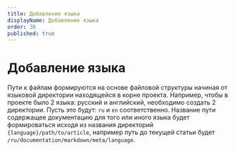 ```yaml
---
title: Добавление языка
displayName: Добавление языка
order: 30
published: true
---
```


# Добавление языка

Пути к файлам формируются на основе файловой структуры начиная от языковой директории находящейся в корне проекта.
Например, чтобы в проекте было 2 языка: русский и английский, необходимо создать 2 директории.
Пусть это будут: `ru` и `en` соответственно. Название пути содержащее документацию для того или иного языка будет
формироваться исходя из названия директорий `{language}/path/to/article`, например путь до текущей статьи
будет `/ru/documentation/markdown/meta/language`.

